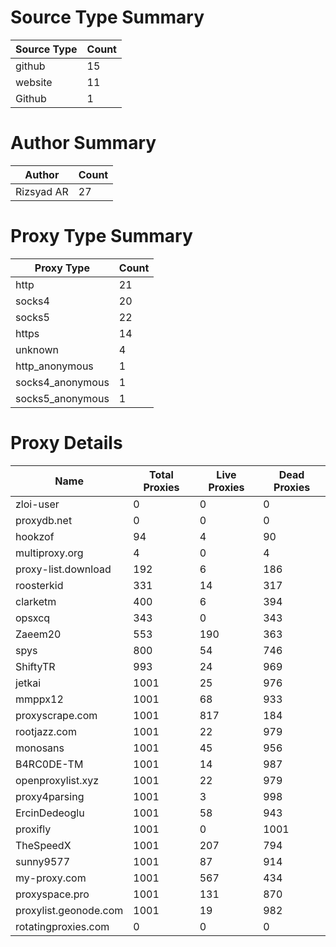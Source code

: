 # Source Type Summary

| Source Type | Count |
|-------------|-------|
| github | 15 |
| website | 11 |
| Github | 1 |


# Author Summary

| Author | Count |
|--------|-------|
| Rizsyad AR | 27 |


# Proxy Type Summary

| Proxy Type | Count |
|------------|-------|
| http | 21 |
| socks4 | 20 |
| socks5 | 22 |
| https | 14 |
| unknown | 4 |
| http_anonymous | 1 |
| socks4_anonymous | 1 |
| socks5_anonymous | 1 |


# Proxy Details

| Name | Total Proxies | Live Proxies | Dead Proxies |
|------|---------------|--------------|---------------|
| zloi-user | 0 | 0 | 0 |
| proxydb.net | 0 | 0 | 0 |
| hookzof | 94 | 4 | 90 |
| multiproxy.org | 4 | 0 | 4 |
| proxy-list.download | 192 | 6 | 186 |
| roosterkid | 331 | 14 | 317 |
| clarketm | 400 | 6 | 394 |
| opsxcq | 343 | 0 | 343 |
| Zaeem20 | 553 | 190 | 363 |
| spys | 800 | 54 | 746 |
| ShiftyTR | 993 | 24 | 969 |
| jetkai | 1001 | 25 | 976 |
| mmppx12 | 1001 | 68 | 933 |
| proxyscrape.com | 1001 | 817 | 184 |
| rootjazz.com | 1001 | 22 | 979 |
| monosans | 1001 | 45 | 956 |
| B4RC0DE-TM | 1001 | 14 | 987 |
| openproxylist.xyz | 1001 | 22 | 979 |
| proxy4parsing | 1001 | 3 | 998 |
| ErcinDedeoglu | 1001 | 58 | 943 |
| proxifly | 1001 | 0 | 1001 |
| TheSpeedX | 1001 | 207 | 794 |
| sunny9577 | 1001 | 87 | 914 |
| my-proxy.com | 1001 | 567 | 434 |
| proxyspace.pro | 1001 | 131 | 870 |
| proxylist.geonode.com | 1001 | 19 | 982 |
| rotatingproxies.com | 0 | 0 | 0 |
